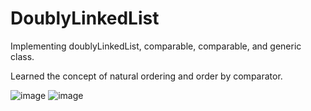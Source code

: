 # DoublyLinkedList
Implementing doublyLinkedList, comparable, comparable, and generic class.

Learned the concept of natural ordering and order by comparator.

![image](https://user-images.githubusercontent.com/92288227/221122422-3964e401-529f-47d2-8d7b-ab0345651afb.png)
![image](https://user-images.githubusercontent.com/92288227/221122859-2b924eb9-ebe3-4585-9bef-802995837ed5.png)


